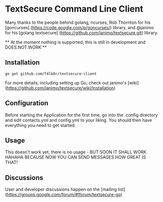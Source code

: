 # TextSecure Command Line Client

Many thanks to the people behind golang, ncurses, Rob Thornton for his [goncurses] (https://code.google.com/p/goncurses/) library, and @janimo for his [golang textsecure] (https://github.com/janimo/textsecure.git) library.

** At the moment nothing is supported, this is still in development and DOES.NOT.WORK **

Installation
------------

    go get github.com/f4lk0r/textsecure-client

For more details, including setting up Go, check out janimo's [wiki] (https://github.com/janimo/textsecure/wiki/Installation)

Configuration
-------------

Before starting the Application for the first time, go into the .config directory and edit contacts.yml and config.yml to your liking. You should then have everything you need to get started.

Usage
-----

This doesn't work yet, there is no usage - BUT SOON IT SHALL WORK HAHAHA BECAUSE NOW YOU CAN SEND MESSAGES HOW GREAT IS THAT!

Discussions
-----------

User and developer discussions happen on the [mailing list] (https://groups.google.com/forum/#!forum/textsecure-go)
